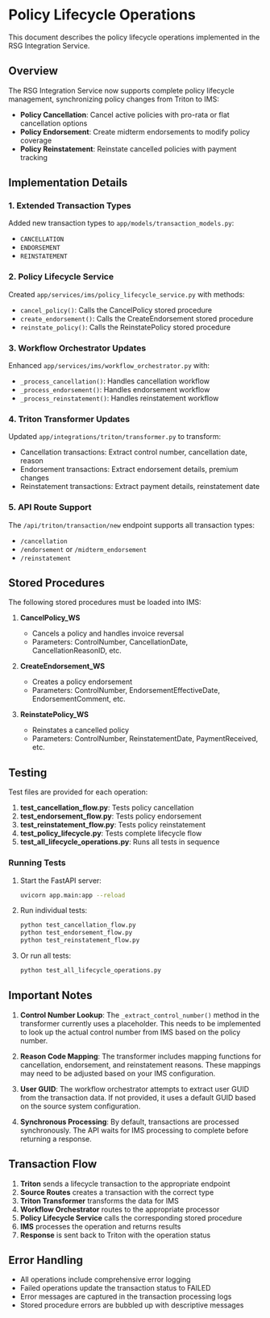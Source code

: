 # Policy Lifecycle Operations

This document describes the policy lifecycle operations implemented in the RSG Integration Service.

## Overview

The RSG Integration Service now supports complete policy lifecycle management, synchronizing policy changes from Triton to IMS:

- **Policy Cancellation**: Cancel active policies with pro-rata or flat cancellation options
- **Policy Endorsement**: Create midterm endorsements to modify policy coverage
- **Policy Reinstatement**: Reinstate cancelled policies with payment tracking

## Implementation Details

### 1. Extended Transaction Types

Added new transaction types to `app/models/transaction_models.py`:
- `CANCELLATION`
- `ENDORSEMENT` 
- `REINSTATEMENT`

### 2. Policy Lifecycle Service

Created `app/services/ims/policy_lifecycle_service.py` with methods:
- `cancel_policy()`: Calls the CancelPolicy stored procedure
- `create_endorsement()`: Calls the CreateEndorsement stored procedure
- `reinstate_policy()`: Calls the ReinstatePolicy stored procedure

### 3. Workflow Orchestrator Updates

Enhanced `app/services/ims/workflow_orchestrator.py` with:
- `_process_cancellation()`: Handles cancellation workflow
- `_process_endorsement()`: Handles endorsement workflow
- `_process_reinstatement()`: Handles reinstatement workflow

### 4. Triton Transformer Updates

Updated `app/integrations/triton/transformer.py` to transform:
- Cancellation transactions: Extract control number, cancellation date, reason
- Endorsement transactions: Extract endorsement details, premium changes
- Reinstatement transactions: Extract payment details, reinstatement date

### 5. API Route Support

The `/api/triton/transaction/new` endpoint supports all transaction types:
- `/cancellation`
- `/endorsement` or `/midterm_endorsement`
- `/reinstatement`

## Stored Procedures

The following stored procedures must be loaded into IMS:

1. **CancelPolicy_WS**
   - Cancels a policy and handles invoice reversal
   - Parameters: ControlNumber, CancellationDate, CancellationReasonID, etc.

2. **CreateEndorsement_WS**
   - Creates a policy endorsement
   - Parameters: ControlNumber, EndorsementEffectiveDate, EndorsementComment, etc.

3. **ReinstatePolicy_WS**
   - Reinstates a cancelled policy
   - Parameters: ControlNumber, ReinstatementDate, PaymentReceived, etc.

## Testing

Test files are provided for each operation:

1. **test_cancellation_flow.py**: Tests policy cancellation
2. **test_endorsement_flow.py**: Tests policy endorsement
3. **test_reinstatement_flow.py**: Tests policy reinstatement
4. **test_policy_lifecycle.py**: Tests complete lifecycle flow
5. **test_all_lifecycle_operations.py**: Runs all tests in sequence

### Running Tests

1. Start the FastAPI server:
   ```bash
   uvicorn app.main:app --reload
   ```

2. Run individual tests:
   ```bash
   python test_cancellation_flow.py
   python test_endorsement_flow.py
   python test_reinstatement_flow.py
   ```

3. Or run all tests:
   ```bash
   python test_all_lifecycle_operations.py
   ```

## Important Notes

1. **Control Number Lookup**: The `_extract_control_number()` method in the transformer currently uses a placeholder. This needs to be implemented to look up the actual control number from IMS based on the policy number.

2. **Reason Code Mapping**: The transformer includes mapping functions for cancellation, endorsement, and reinstatement reasons. These mappings may need to be adjusted based on your IMS configuration.

3. **User GUID**: The workflow orchestrator attempts to extract user GUID from the transaction data. If not provided, it uses a default GUID based on the source system configuration.

4. **Synchronous Processing**: By default, transactions are processed synchronously. The API waits for IMS processing to complete before returning a response.

## Transaction Flow

1. **Triton** sends a lifecycle transaction to the appropriate endpoint
2. **Source Routes** creates a transaction with the correct type
3. **Triton Transformer** transforms the data for IMS
4. **Workflow Orchestrator** routes to the appropriate processor
5. **Policy Lifecycle Service** calls the corresponding stored procedure
6. **IMS** processes the operation and returns results
7. **Response** is sent back to Triton with the operation status

## Error Handling

- All operations include comprehensive error logging
- Failed operations update the transaction status to FAILED
- Error messages are captured in the transaction processing logs
- Stored procedure errors are bubbled up with descriptive messages
